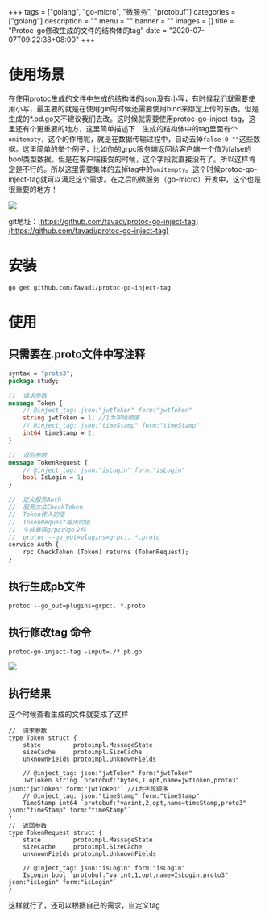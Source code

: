 +++
tags = ["golang", "go-micro", "微服务", "protobuf"]
categories = ["golang"]
description = ""
menu = ""
banner = ""
images = []
title = "Protoc-go修改生成的文件的结构体的tag"
date = "2020-07-07T09:22:38+08:00"
+++


# 使用场景
在使用protoc生成的文件中生成的结构体的json没有小写，有时候我们就需要使用小写，最主要的就是在使用gin的时候还需要使用bind来绑定上传的东西。但是生成的*.pd.go又不建议我们去改。这时候就需要使用protoc-go-inject-tag，这里还有个更重要的地方，这里简单描述下：生成的结构体中的tag里面有个```omitempty```，这个的作用呢，就是在数据传输过程中，自动去掉```false 0 ""```这些数据。这里简单的举个例子，比如你的grpc服务端返回给客户端一个值为false的bool类型数据。但是在客户端接受的时候，这个字段就直接没有了。所以这样肯定是不行的。所以这里需要集体的去掉tag中的```omitempty```。这个时候protoc-go-inject-tag就可以满足这个需求。在之后的微服务（go-micro）开发中，这个也是很重要的地方！

![](https://oss.myxy99.cn/images/2021/03/20200710092950.png)

git地址：[https://github.com/favadi/protoc-go-inject-tag](https://github.com/favadi/protoc-go-inject-tag)


# 安装

```golang
go get github.com/favadi/protoc-go-inject-tag

```

# 使用

## 只需要在.proto文件中写注释

```proto
syntax = "proto3";
package study;

//  请求参数
message Token {
    // @inject_tag: json:"jwtToken" form:"jwtToken"
    string jwtToken = 1; //1为字段顺序
    // @inject_tag: json:"timeStamp" form:"timeStamp"
    int64 timeStamp = 2;
}

//  返回参数
message TokenRequest {
    // @inject_tag: json:"isLogin" form:"isLogin"
    bool IsLogin = 1;
}

//  定义服务Auth
//  服务方法CheckToken
//  Token传入的值
//  TokenRequest输出的值
//  生成兼容grpc的go文件
//  protoc --go_out=plugins=grpc:. *.proto
service Auth {
    rpc CheckToken (Token) returns (TokenRequest);
}

```

## 执行生成pb文件

```golang
protoc --go_out=plugins=grpc:. *.proto

```

## 执行修改tag 命令

```golang
protoc-go-inject-tag -input=./*.pb.go

```

![](https://oss.myxy99.cn/images/2021/03/20200710095030.png)

## 执行结果

这个时候查看生成的文件就变成了这样

```golang
//  请求参数
type Token struct {
	state         protoimpl.MessageState
	sizeCache     protoimpl.SizeCache
	unknownFields protoimpl.UnknownFields

	// @inject_tag: json:"jwtToken" form:"jwtToken"
	JwtToken string `protobuf:"bytes,1,opt,name=jwtToken,proto3" json:"jwtToken" form:"jwtToken"` //1为字段顺序
	// @inject_tag: json:"timeStamp" form:"timeStamp"
	TimeStamp int64 `protobuf:"varint,2,opt,name=timeStamp,proto3" json:"timeStamp" form:"timeStamp"`
}
//  返回参数
type TokenRequest struct {
	state         protoimpl.MessageState
	sizeCache     protoimpl.SizeCache
	unknownFields protoimpl.UnknownFields

	// @inject_tag: json:"isLogin" form:"isLogin"
	IsLogin bool `protobuf:"varint,1,opt,name=IsLogin,proto3" json:"isLogin" form:"isLogin"`
}

```

这样就行了，还可以根据自己的需求，自定义tag